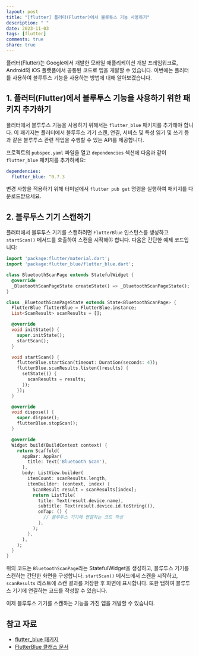```yaml
---
layout: post
title: "[flutter] 플러터(Flutter)에서 블루투스 기능 사용하기"
description: " "
date: 2023-11-03
tags: [flutter]
comments: true
share: true
---
```


플러터(Flutter)는 Google에서 개발한 모바일 애플리케이션 개발 프레임워크로, Android와 iOS 플랫폼에서 공통된 코드로 앱을 개발할 수 있습니다. 이번에는 플러터를 사용하여 블루투스 기능을 사용하는 방법에 대해 알아보겠습니다.

## 1. 플러터(Flutter)에서 블루투스 기능을 사용하기 위한 패키지 추가하기

플러터에서 블루투스 기능을 사용하기 위해서는 `flutter_blue` 패키지를 추가해야 합니다. 이 패키지는 플러터에서 블루투스 기기 스캔, 연결, 서비스 및 특성 읽기 및 쓰기 등과 같은 블루투스 관련 작업을 수행할 수 있는 API를 제공합니다.

프로젝트의 `pubspec.yaml` 파일을 열고 `dependencies` 섹션에 다음과 같이 `flutter_blue` 패키지를 추가하세요:

```yaml
dependencies:
  flutter_blue: ^0.7.3
```

변경 사항을 적용하기 위해 터미널에서 `flutter pub get` 명령을 실행하여 패키지를 다운로드받으세요.

## 2. 블루투스 기기 스캔하기

플러터에서 블루투스 기기를 스캔하려면 `FlutterBlue` 인스턴스를 생성하고 `startScan()` 메서드를 호출하여 스캔을 시작해야 합니다. 다음은 간단한 예제 코드입니다:

```dart
import 'package:flutter/material.dart';
import 'package:flutter_blue/flutter_blue.dart';

class BluetoothScanPage extends StatefulWidget {
  @override
  _BluetoothScanPageState createState() => _BluetoothScanPageState();
}

class _BluetoothScanPageState extends State<BluetoothScanPage> {
  FlutterBlue flutterBlue = FlutterBlue.instance;
  List<ScanResult> scanResults = [];

  @override
  void initState() {
    super.initState();
    startScan();
  }

  void startScan() {
    flutterBlue.startScan(timeout: Duration(seconds: 4));
    flutterBlue.scanResults.listen((results) {
      setState(() {
        scanResults = results;
      });
    });
  }

  @override
  void dispose() {
    super.dispose();
    flutterBlue.stopScan();
  }

  @override
  Widget build(BuildContext context) {
    return Scaffold(
      appBar: AppBar(
        title: Text('Bluetooth Scan'),
      ),
      body: ListView.builder(
        itemCount: scanResults.length,
        itemBuilder: (context, index) {
          ScanResult result = scanResults[index];
          return ListTile(
            title: Text(result.device.name),
            subtitle: Text(result.device.id.toString()),
            onTap: () {
              // 블루투스 기기에 연결하는 코드 작성
            },
          );
        },
      ),
    );
  }
}
```

위의 코드는 `BluetoothScanPage`라는 StatefulWidget을 생성하고, 블루투스 기기를 스캔하는 간단한 화면을 구성합니다. `startScan()` 메서드에서 스캔을 시작하고, `scanResults` 리스트에 스캔 결과를 저장한 후 화면에 표시합니다. 또한 탭하여 블루투스 기기에 연결하는 코드를 작성할 수 있습니다.

이제 블루투스 기기를 스캔하는 기능을 가진 앱을 개발할 수 있습니다.

## 참고 자료

- [flutter_blue 패키지](https://pub.dev/packages/flutter_blue)
- [FlutterBlue 클래스 문서](https://pub.dev/documentation/flutter_blue/latest/flutter_blue/FlutterBlue-class.html)